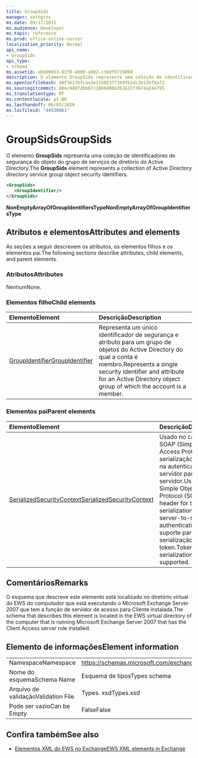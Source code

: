 ```yaml
---
title: GroupSids
manager: sethgros
ms.date: 09/17/2015
ms.audience: Developer
ms.topic: reference
ms.prod: office-online-server
localization_priority: Normal
api_name:
- GroupSids
api_type:
- schema
ms.assetid: ebb00653-83f0-4080-a902-c38df6719800
description: O elemento GroupSids representa uma coleção de identificadores de segurança do objeto do grupo de serviços de diretório do Active Directory.
ms.openlocfilehash: 40f36176fcaa3e2160237f269fb2dc3b12bf8af2
ms.sourcegitcommit: 88ec988f2bb67c1866d06b361615f3674a24e795
ms.translationtype: MT
ms.contentlocale: pt-BR
ms.lasthandoff: 06/03/2020
ms.locfileid: "44530061"
---
```

# <a name="groupsids"></a><span data-ttu-id="2611f-103">GroupSids</span><span class="sxs-lookup"><span data-stu-id="2611f-103">GroupSids</span></span>

<span data-ttu-id="2611f-104">O elemento **GroupSids** representa uma coleção de identificadores de segurança do objeto do grupo de serviços de diretório do Active Directory.</span><span class="sxs-lookup"><span data-stu-id="2611f-104">The **GroupSids** element represents a collection of Active Directory directory service group object security identifiers.</span></span> 
  
```xml
<GroupSids>
   <GroupIdentifier/>
</GroupSids>
```

 <span data-ttu-id="2611f-105">**NonEmptyArrayOfGroupIdentifiersType**</span><span class="sxs-lookup"><span data-stu-id="2611f-105">**NonEmptyArrayOfGroupIdentifiersType**</span></span>
## <a name="attributes-and-elements"></a><span data-ttu-id="2611f-106">Atributos e elementos</span><span class="sxs-lookup"><span data-stu-id="2611f-106">Attributes and elements</span></span>

<span data-ttu-id="2611f-107">As seções a seguir descrevem os atributos, os elementos filhos e os elementos pai.</span><span class="sxs-lookup"><span data-stu-id="2611f-107">The following sections describe attributes, child elements, and parent elements.</span></span>
  
### <a name="attributes"></a><span data-ttu-id="2611f-108">Atributos</span><span class="sxs-lookup"><span data-stu-id="2611f-108">Attributes</span></span>

<span data-ttu-id="2611f-109">Nenhum</span><span class="sxs-lookup"><span data-stu-id="2611f-109">None.</span></span>
  
### <a name="child-elements"></a><span data-ttu-id="2611f-110">Elementos filho</span><span class="sxs-lookup"><span data-stu-id="2611f-110">Child elements</span></span>

|<span data-ttu-id="2611f-111">**Elemento**</span><span class="sxs-lookup"><span data-stu-id="2611f-111">**Element**</span></span>|<span data-ttu-id="2611f-112">**Descrição**</span><span class="sxs-lookup"><span data-stu-id="2611f-112">**Description**</span></span>|
|:-----|:-----|
|[<span data-ttu-id="2611f-113">GroupIdentifier</span><span class="sxs-lookup"><span data-stu-id="2611f-113">GroupIdentifier</span></span>](groupidentifier.md) <br/> |<span data-ttu-id="2611f-114">Representa um único identificador de segurança e atributo para um grupo de objetos do Active Directory do qual a conta é membro.</span><span class="sxs-lookup"><span data-stu-id="2611f-114">Represents a single security identifier and attribute for an Active Directory object group of which the account is a member.</span></span>  <br/> |
   
### <a name="parent-elements"></a><span data-ttu-id="2611f-115">Elementos pai</span><span class="sxs-lookup"><span data-stu-id="2611f-115">Parent elements</span></span>

|<span data-ttu-id="2611f-116">**Elemento**</span><span class="sxs-lookup"><span data-stu-id="2611f-116">**Element**</span></span>|<span data-ttu-id="2611f-117">**Descrição**</span><span class="sxs-lookup"><span data-stu-id="2611f-117">**Description**</span></span>|
|:-----|:-----|
|[<span data-ttu-id="2611f-118">SerializedSecurityContext</span><span class="sxs-lookup"><span data-stu-id="2611f-118">SerializedSecurityContext</span></span>](serializedsecuritycontext.md) <br/> |<span data-ttu-id="2611f-119">Usado no cabeçalho SOAP (Simple Object Access Protocol) para serialização de token na autenticação de servidor para servidor.</span><span class="sxs-lookup"><span data-stu-id="2611f-119">Used in the Simple Object Access Protocol (SOAP) header for token serialization in server-to-server authentication.</span></span> <span data-ttu-id="2611f-120">Não há suporte para serialização de token.</span><span class="sxs-lookup"><span data-stu-id="2611f-120">Token serialization is not supported.</span></span>  <br/> |
   
## <a name="remarks"></a><span data-ttu-id="2611f-121">Comentários</span><span class="sxs-lookup"><span data-stu-id="2611f-121">Remarks</span></span>

<span data-ttu-id="2611f-122">O esquema que descreve este elemento está localizado no diretório virtual do EWS do computador que está executando o Microsoft Exchange Server 2007 que tem a função de servidor de acesso para Cliente instalada.</span><span class="sxs-lookup"><span data-stu-id="2611f-122">The schema that describes this element is located in the EWS virtual directory of the computer that is running Microsoft Exchange Server 2007 that has the Client Access server role installed.</span></span>
  
## <a name="element-information"></a><span data-ttu-id="2611f-123">Elemento de informações</span><span class="sxs-lookup"><span data-stu-id="2611f-123">Element information</span></span>

|||
|:-----|:-----|
|<span data-ttu-id="2611f-124">Namespace</span><span class="sxs-lookup"><span data-stu-id="2611f-124">Namespace</span></span>  <br/> |https://schemas.microsoft.com/exchange/services/2006/types  <br/> |
|<span data-ttu-id="2611f-125">Nome do esquema</span><span class="sxs-lookup"><span data-stu-id="2611f-125">Schema Name</span></span>  <br/> |<span data-ttu-id="2611f-126">Esquema de tipos</span><span class="sxs-lookup"><span data-stu-id="2611f-126">Types schema</span></span>  <br/> |
|<span data-ttu-id="2611f-127">Arquivo de validação</span><span class="sxs-lookup"><span data-stu-id="2611f-127">Validation File</span></span>  <br/> |<span data-ttu-id="2611f-128">Types. xsd</span><span class="sxs-lookup"><span data-stu-id="2611f-128">Types.xsd</span></span>  <br/> |
|<span data-ttu-id="2611f-129">Pode ser vazio</span><span class="sxs-lookup"><span data-stu-id="2611f-129">Can be Empty</span></span>  <br/> |<span data-ttu-id="2611f-130">False</span><span class="sxs-lookup"><span data-stu-id="2611f-130">False</span></span>  <br/> |
   
## <a name="see-also"></a><span data-ttu-id="2611f-131">Confira também</span><span class="sxs-lookup"><span data-stu-id="2611f-131">See also</span></span>



- [<span data-ttu-id="2611f-132">Elementos XML do EWS no Exchange</span><span class="sxs-lookup"><span data-stu-id="2611f-132">EWS XML elements in Exchange</span></span>](ews-xml-elements-in-exchange.md)

